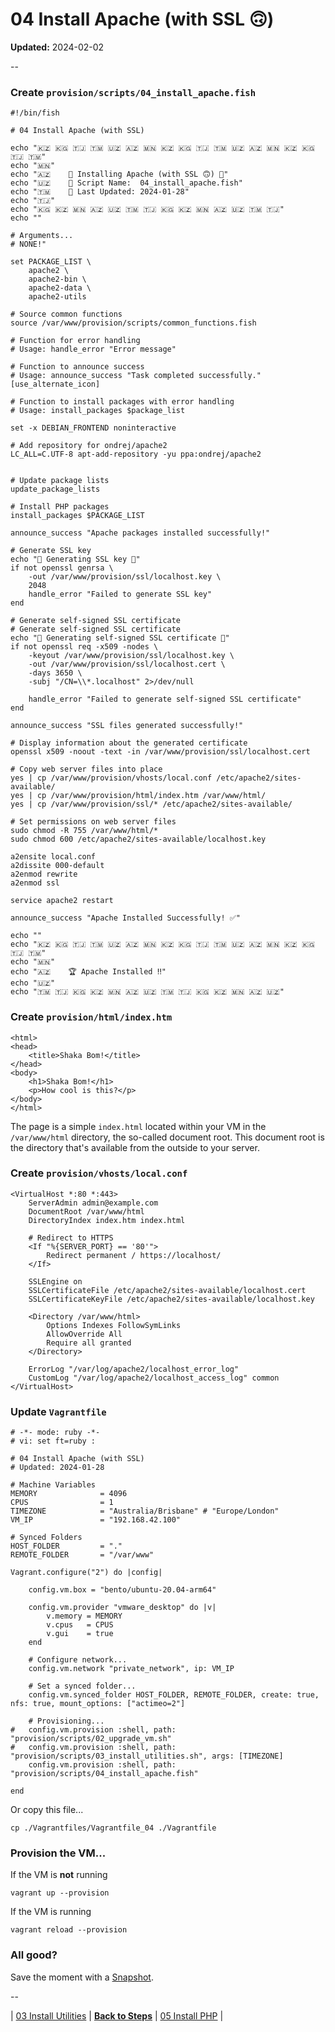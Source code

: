 # 04 Install Apache (with SSL 🙃)

**Updated:** 2024-02-02

--

### Create `provision/scripts/04_install_apache.fish`

```
#!/bin/fish

# 04 Install Apache (with SSL)

echo "🇰🇿 🇰🇬 🇹🇯 🇹🇲 🇺🇿 🇦🇿 🇲🇳 🇰🇿 🇰🇬 🇹🇯 🇹🇲 🇺🇿 🇦🇿 🇲🇳 🇰🇿 🇰🇬 🇹🇯 🇹🇲"
echo "🇲🇳"
echo "🇦🇿    🚀 Installing Apache (with SSL 🙃) 🚀"
echo "🇺🇿    📜 Script Name:  04_install_apache.fish"
echo "🇹🇲    📅 Last Updated: 2024-01-28"
echo "🇹🇯"
echo "🇰🇬 🇰🇿 🇲🇳 🇦🇿 🇺🇿 🇹🇲 🇹🇯 🇰🇬 🇰🇿 🇲🇳 🇦🇿 🇺🇿 🇹🇲 🇹🇯"
echo ""

# Arguments...
# NONE!"

set PACKAGE_LIST \
	apache2 \
	apache2-bin \
	apache2-data \
	apache2-utils

# Source common functions
source /var/www/provision/scripts/common_functions.fish

# Function for error handling
# Usage: handle_error "Error message"

# Function to announce success
# Usage: announce_success "Task completed successfully." [use_alternate_icon]

# Function to install packages with error handling
# Usage: install_packages $package_list

set -x DEBIAN_FRONTEND noninteractive

# Add repository for ondrej/apache2
LC_ALL=C.UTF-8 apt-add-repository -yu ppa:ondrej/apache2


# Update package lists
update_package_lists

# Install PHP packages
install_packages $PACKAGE_LIST

announce_success "Apache packages installed successfully!"

# Generate SSL key
echo "🔄 Generating SSL key 🔄"
if not openssl genrsa \
	-out /var/www/provision/ssl/localhost.key \
	2048
	handle_error "Failed to generate SSL key"
end

# Generate self-signed SSL certificate
# Generate self-signed SSL certificate
echo "🔄 Generating self-signed SSL certificate 🔄"
if not openssl req -x509 -nodes \
	-keyout /var/www/provision/ssl/localhost.key \
	-out /var/www/provision/ssl/localhost.cert \
	-days 3650 \
	-subj "/CN=\\*.localhost" 2>/dev/null

	handle_error "Failed to generate self-signed SSL certificate"
end

announce_success "SSL files generated successfully!"

# Display information about the generated certificate
openssl x509 -noout -text -in /var/www/provision/ssl/localhost.cert

# Copy web server files into place
yes | cp /var/www/provision/vhosts/local.conf /etc/apache2/sites-available/
yes | cp /var/www/provision/html/index.htm /var/www/html/
yes | cp /var/www/provision/ssl/* /etc/apache2/sites-available/

# Set permissions on web server files
sudo chmod -R 755 /var/www/html/*
sudo chmod 600 /etc/apache2/sites-available/localhost.key

a2ensite local.conf
a2dissite 000-default
a2enmod rewrite
a2enmod ssl

service apache2 restart

announce_success "Apache Installed Successfully! ✅"

echo ""
echo "🇰🇿 🇰🇬 🇹🇯 🇹🇲 🇺🇿 🇦🇿 🇲🇳 🇰🇿 🇰🇬 🇹🇯 🇹🇲 🇺🇿 🇦🇿 🇲🇳 🇰🇿 🇰🇬 🇹🇯 🇹🇲"
echo "🇲🇳"
echo "🇦🇿    🏆 Apache Installed ‼️"
echo "🇺🇿"
echo "🇹🇲 🇹🇯 🇰🇬 🇰🇿 🇲🇳 🇦🇿 🇺🇿 🇹🇲 🇹🇯 🇰🇬 🇰🇿 🇲🇳 🇦🇿 🇺🇿"
```

### Create `provision/html/index.htm`

```
<html>
<head>
	<title>Shaka Bom!</title>
</head>
<body>
	<h1>Shaka Bom!</h1>
	<p>How cool is this?</p>
</body>
</html>
```

The page is a simple `index.html` located within your VM in the `/var/www/html` directory, the so-called document root. This document root is the directory that's available from the outside to your server.

### Create `provision/vhosts/local.conf`

```
<VirtualHost *:80 *:443>
	ServerAdmin admin@example.com
    DocumentRoot /var/www/html
    DirectoryIndex index.htm index.html

	# Redirect to HTTPS
	<If "%{SERVER_PORT} == '80'">
		Redirect permanent / https://localhost/
	</If>

	SSLEngine on
	SSLCertificateFile /etc/apache2/sites-available/localhost.cert
	SSLCertificateKeyFile /etc/apache2/sites-available/localhost.key

	<Directory /var/www/html>
		Options Indexes FollowSymLinks
		AllowOverride All
		Require all granted
	</Directory>

	ErrorLog "/var/log/apache2/localhost_error_log"
	CustomLog "/var/log/apache2/localhost_access_log" common
</VirtualHost>
```

### Update `Vagrantfile`

```
# -*- mode: ruby -*-
# vi: set ft=ruby :

# 04 Install Apache (with SSL)
# Updated: 2024-01-28

# Machine Variables
MEMORY              = 4096
CPUS                = 1
TIMEZONE            = "Australia/Brisbane" # "Europe/London"
VM_IP               = "192.168.42.100"

# Synced Folders
HOST_FOLDER         = "."
REMOTE_FOLDER       = "/var/www"

Vagrant.configure("2") do |config|

	config.vm.box = "bento/ubuntu-20.04-arm64"

	config.vm.provider "vmware_desktop" do |v|
		v.memory = MEMORY
		v.cpus   = CPUS
		v.gui    = true
	end

	# Configure network...
	config.vm.network "private_network", ip: VM_IP

	# Set a synced folder...
	config.vm.synced_folder HOST_FOLDER, REMOTE_FOLDER, create: true, nfs: true, mount_options: ["actimeo=2"]

	# Provisioning...
#	config.vm.provision :shell, path: "provision/scripts/02_upgrade_vm.sh"
#	config.vm.provision :shell, path: "provision/scripts/03_install_utilities.sh", args: [TIMEZONE]
	config.vm.provision :shell, path: "provision/scripts/04_install_apache.fish"

end
```

Or copy this file...

```
cp ./Vagrantfiles/Vagrantfile_04 ./Vagrantfile
```

### Provision the VM...

If the VM is **not** running

```
vagrant up --provision
```

If the VM is running

```
vagrant reload --provision
```

### All good?

Save the moment with a [Snapshot](./Snapshots.md).

--

| [03 Install Utilities](./03_Install_Utilities.md)
| [**Back to Steps**](../README.md)
| [05 Install PHP](./05_Install_PHP.md)
|
